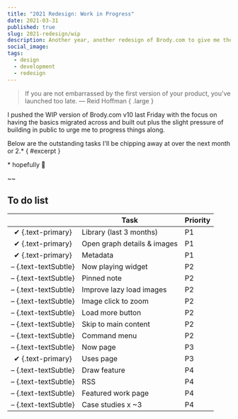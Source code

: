 ```yaml
---
title: "2021 Redesign: Work in Progress"
date: 2021-03-31
published: true
slug: 2021-redesign/wip
description: Another year, another redesign of Brody.com to give me the chance to iterate upon the design, improve my front-end skillz and try out a shiny new tool or two.
social_image:
tags:
  - design
  - development
  - redesign
---
```


> If you are not embarrassed by the first version of your product, you've launched too late.
> — Reid Hoffman { .large }

I pushed the WIP version of Brody.com v10 last Friday with the focus on having the basics migrated across and built out plus the slight pressure of building in public to urge me to progress things along.

Below are the outstanding tasks I'll be chipping away at over the next month or 2.\* { #excerpt }

<aside>* hopefully 😬</aside>

~~

## To do list

|                      | Task                        | Priority |
| :------------------: | --------------------------- | -------- |
|  ✔ {.text-primary}   | Library (last 3 months)     | P1       |
|  ✔ {.text-primary}   | Open graph details & images | P1       |
|  ✔ {.text-primary}   | Metadata                    | P1       |
| – {.text-textSubtle} | Now playing widget          | P2       |
| – {.text-textSubtle} | Pinned note          | P2       |
| – {.text-textSubtle} | Improve lazy load images    | P2       |
| – {.text-textSubtle} | Image click to zoom         | P2       |
| – {.text-textSubtle} | Load more button            | P2       |
| – {.text-textSubtle} | Skip to main content        | P2       |
| – {.text-textSubtle} | Command menu                | P2       |
| – {.text-textSubtle} | Now page                    | P3       |
|  ✔ {.text-primary}   | Uses page                   | P3       |
| – {.text-textSubtle} | Draw feature                | P4       |
| – {.text-textSubtle} | RSS                         | P4       |
| – {.text-textSubtle} | Featured work page          | P4       |
| – {.text-textSubtle} | Case studies x ~3           | P4       |
